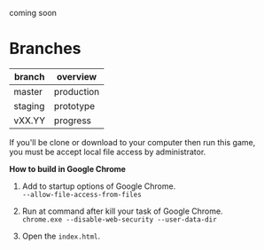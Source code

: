 coming soon

# Branches
| branch | overview |
| - | - |
| master | production |
| staging | prototype |
| vXX.YY | progress |

If you'll be clone or download to your computer then run this game,  
you must be accept local file access by administrator.

**How to build in Google Chrome**

1. Add to startup options of Google Chrome.  
`--allow-file-access-from-files`

2. Run at command after kill your task of Google Chrome.  
`chrome.exe --disable-web-security --user-data-dir`

3. Open the `index.html`.
